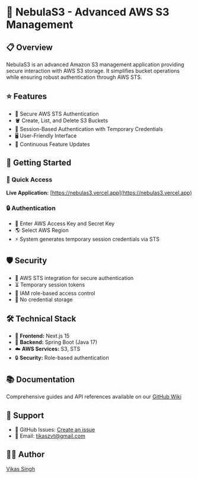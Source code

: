 # 🌌 NebulaS3 - Advanced AWS S3 Management

## 📋 Overview

NebulaS3 is an advanced Amazon S3 management application providing secure interaction with AWS S3 storage. It simplifies bucket operations while ensuring robust authentication through AWS STS.

## ⭐ Features

- 🔐 Secure AWS STS Authentication
- 🪣 Create, List, and Delete S3 Buckets
- 🔑 Session-Based Authentication with Temporary Credentials
- 🖥️ User-Friendly Interface
- 🔄 Continuous Feature Updates

## 🚀 Getting Started

### 🔗 Quick Access

**Live Application:** [https://nebulas3.vercel.app](https://nebulas3.vercel.app)

### 🔒 Authentication

- 📝 Enter AWS Access Key and Secret Key
- 🌎 Select AWS Region
- ⚡ System generates temporary session credentials via STS

## 🛡️ Security

- 🔐 AWS STS integration for secure authentication
- ⏳ Temporary session tokens
- 👥 IAM role-based access control
- 🚫 No credential storage

## 🛠️ Technical Stack

- 🎯 **Frontend:** Next.js 15
- 🔧 **Backend:** Spring Boot (Java 17)
- ☁️ **AWS Services:** S3, STS
- 🔒 **Security:** Role-based authentication

## 📚 Documentation

Comprehensive guides and API references available on our [GitHub Wiki](https://github.com/tikastech/nebulas3/wiki)

## 💬 Support

- 🐛 GitHub Issues: [Create an issue](https://github.com/tikastech/nebulas3/issues)
- 📧 Email: tikaszvt@gmail.com

## 👨‍💻 Author

[Vikas Singh](https://xanderbilla.com)
